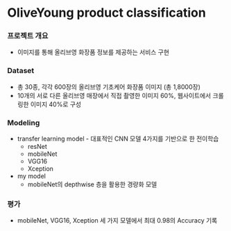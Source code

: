 # OliveYoung product classification
### 프로젝트 개요
 * 이미지를 통해 올리브영 화장품 정보를 제공하는 서비스 구현
### Dataset
 * 총 30종, 각각 600장의 올리브영 기초케어 화장품 이미지 (총 1,8000장)  
 * 10개의 서로 다른 올리브영 매장에서 직접 촬영한 이미지 60%, 웹사이트에서 크롤링한 이미지 40%로 구성
### Modeling
 * transfer learning model - 대표적인 CNN 모델 4가지를 기반으로 한 전이학습
   * resNet
   * mobileNet
   * VGG16
   * Xception
 * my model
   * mobileNet의 depthwise 층을 활용한 경량화 모델
### 평가
 * mobileNet, VGG16, Xception 세 가지 모델에서 최대 0.98의 Accuracy 기록 
